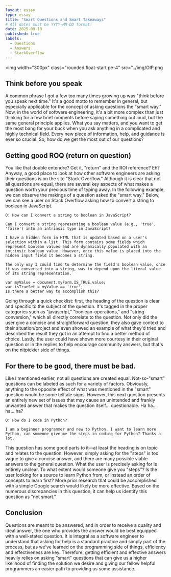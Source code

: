 ```yaml
---
layout: essay
type: essay
title: "Smart Questions and Smart Takeaways"
# All dates must be YYYY-MM-DD format!
date: 2025-09-10
published: true
labels:
  - Questions
  - Answers
  - StackOverflow
---
```


<img width="300px" class="rounded float-start pe-4" src="../img/OIP.png

## Think before you speak

A common phrase I got a few too many times growing up was "think before you speak next time." It's a good motto to remember in general, but especially applicable for the concept of asking questions the "smart way." Now, in the world of software engineering, it's a bit more complex than just thinking for a few brief moments before saying something out loud, but the same general principle applies. What you say matters, and you want to get the most bang for your buck when you ask anything in a complicated and highly technical field. Every new piece of information, help, and guidance is ever so crucial. So, how do we get the most out of our questions? 

## Getting good ROQ (return on question) 

You like that double entendre? Get it, "return" and the ROI reference? Eh? Anyway, a good place to look at how other software engineers are asking their questions is on the site "Stack Overflow." Although it is clear that not all questions are equal, there are several key aspects of what makes a question worth your precious time of typing away. In the following example, we can observe the makings of a question asked the "smart way." Below, we can see a user on Stack Overflow asking how to convert a string to boolean in JavaScript.

```
Q: How can I convert a string to boolean in JavaScript?

Can I convert a string representing a boolean value (e.g., 'true', 'false') into an intrinsic type in JavaScript?

I have a hidden form in HTML that is updated based on a user's selection within a list. This form contains some fields which represent boolean values and are dynamically populated with an intrinsic boolean value. However, once this value is placed into the hidden input field it becomes a string.

The only way I could find to determine the field's boolean value, once it was converted into a string, was to depend upon the literal value of its string representation.

var myValue = document.myForm.IS_TRUE.value;
var isTrueSet = myValue == 'true';
Is there a better way to accomplish this?
```
Going through a quick checklist: first, the heading of the question is clear and specific to the subject of the question. It's tagged in the proper categories such as "javascript," "boolean-operations," and "string-conversion," which all directly correlate to the question. Not only did the user give a concise and straightforward question, they also gave context to their situation/project and even showed an example of what they'd tried and described the result they got in an attempt to find a better method of choice. Lastly, the user could have shown more courtesy in their original question or in the replies to help encourage community answers, but that's on the nitpickier side of things.


## For there to be good, there must be bad.

Like I mentioned earlier, not all questions are created equal. Not-so-"smart" questions can be labeled as such for a variety of factors. Obviously, anything to the opposite effect of what was mentioned in the "smart" question would be some telltale signs. However, this next question presents an entirely new set of issues that may cause an unintended and frankly unwanted answer that makes the question itself... questionable. Ha ha... ha... ha?

```
Q: How do I code in Python?

I am a beginner programmer and new to Python. I want to learn more Python, can someone give me the steps in coding for Python? Thanks a lot.

```

This question has some good parts to it—at least the heading is on topic and relates to the question. However, simply asking for the "steps" is too vague to give a concise answer, and there are many possible viable answers to the general question. What the user is precisely asking for is entirely unclear. To what extent would someone give you "steps"? Is the user looking for a source to learn Python from, or instead an order of concepts to learn first? More prior research that could be accomplished with a simple Google search would likely be more effective. Based on the numerous discrepancies in this question, it can help us identify this question as "not smart."

## Conclusion

Questions are meant to be answered, and in order to receive a quality and ideal answer, the one who provides the answer would be best equipped with a well-stated question. It is integral as a software engineer to understand that asking for help is a standard practice and simply part of the process, but as we've learned on the programming side of things, efficiency and effectiveness are key. Therefore, getting efficient and effective answers heavily relies on asking "smart" questions that can give us a higher likelihood of finding the solution we desire and giving our fellow helpful programmers an easier path to providing us some assistance.


